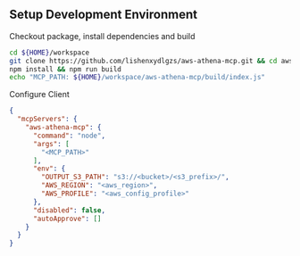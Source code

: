 ## Setup Development Environment
Checkout package, install dependencies and build

```bash
cd ${HOME}/workspace
git clone https://github.com/lishenxydlgzs/aws-athena-mcp.git && cd aws-athena-mcp
npm install && npm run build
echo "MCP_PATH: ${HOME}/workspace/aws-athena-mcp/build/index.js"
```

Configure Client

```json
{
  "mcpServers": {
    "aws-athena-mcp": {
      "command": "node",
      "args": [
        "<MCP_PATH>"
      ],
      "env": {
        "OUTPUT_S3_PATH": "s3://<bucket>/<s3_prefix>/",
        "AWS_REGION": "<aws_region>",
        "AWS_PROFILE": "<aws_config_profile>"
      },
      "disabled": false,
      "autoApprove": []
    }
  }
}
```

